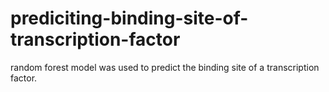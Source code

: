 # prediciting-binding-site-of-transcription-factor
random forest model was used to predict the binding site of a transcription factor.
